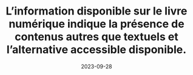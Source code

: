 ---
N: 
Rubrique: 
title: L’information disponible sur le livre numérique indique la présence  de contenus autres que textuels et l’alternative accessible disponible. 
detail:  
abstract: 
categories: [" Informations avant achat"]
agrege: O0000-E084
opquast: '0000'
indiceebook: '84'
description: "Règle n° 084"
weight:  084
actif: '1'
layout: rules
date: 2023-09-28
tags: ["", ""]
objectif: ["", ""]
Meo: [""]
Controle: ""
Author: ["Opquast"]
steps: ["", ""]
---